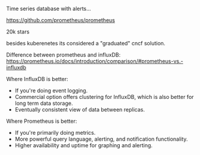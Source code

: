 Time series database with alerts...

https://github.com/prometheus/prometheus

20k stars

besides kuberenetes its considered a "graduated" cncf solution.

Difference between prometheus and influxDB: https://prometheus.io/docs/introduction/comparison/#prometheus-vs.-influxdb

Where InfluxDB is better:

- If you're doing event logging.
- Commercial option offers clustering for InfluxDB, which is also better for long term data storage.
- Eventually consistent view of data between replicas.

Where Prometheus is better:

- If you're primarily doing metrics.
- More powerful query language, alerting, and notification functionality.
- Higher availability and uptime for graphing and alerting.
